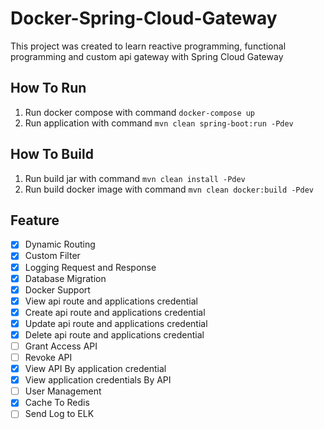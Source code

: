 # Docker-Spring-Cloud-Gateway

This project was created to learn reactive programming, functional programming and custom api gateway with Spring Cloud Gateway

## How To Run

1. Run docker compose with command `docker-compose up`
2. Run application with command `mvn clean spring-boot:run -Pdev`

## How To Build

1. Run build jar with command `mvn clean install -Pdev`
2. Run build docker image with command `mvn clean docker:build -Pdev`

## Feature

- [x] Dynamic Routing
- [x] Custom Filter
- [x] Logging Request and Response
- [x] Database Migration
- [x] Docker Support
- [x] View api route and applications credential
- [x] Create api route and applications credential
- [x] Update api route and applications credential
- [x] Delete api route and applications credential
- [ ] Grant Access API
- [ ] Revoke API
- [x] View API By application credential
- [x] View application credentials By API
- [ ] User Management
- [x] Cache To Redis
- [ ] Send Log to ELK